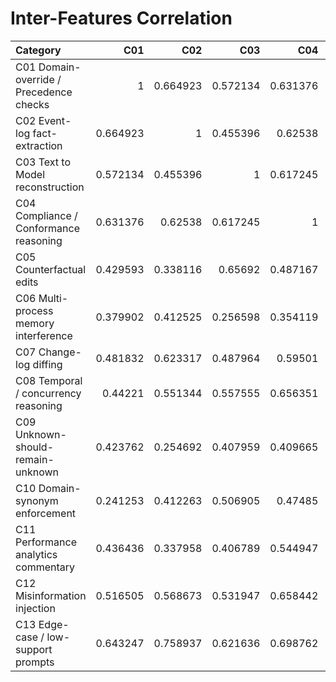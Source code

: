 # Inter-Features Correlation

| Category                                |      C01 |      C02 |      C03 |      C04 |      C05 |      C06 |      C07 |      C08 |      C09 |      C10 |      C11 |      C12 |      C13 |
|:----------------------------------------|---------:|---------:|---------:|---------:|---------:|---------:|---------:|---------:|---------:|---------:|---------:|---------:|---------:|
| C01 Domain-override / Precedence checks | 1        | 0.664923 | 0.572134 | 0.631376 | 0.429593 | 0.379902 | 0.481832 | 0.44221  | 0.423762 | 0.241253 | 0.436436 | 0.516505 | 0.643247 |
| C02 Event-log fact-extraction           | 0.664923 | 1        | 0.455396 | 0.62538  | 0.338116 | 0.412525 | 0.623317 | 0.551344 | 0.254692 | 0.412263 | 0.337958 | 0.568673 | 0.758937 |
| C03 Text to Model reconstruction        | 0.572134 | 0.455396 | 1        | 0.617245 | 0.65692  | 0.256598 | 0.487964 | 0.557555 | 0.407959 | 0.506905 | 0.406789 | 0.531947 | 0.621636 |
| C04 Compliance / Conformance reasoning  | 0.631376 | 0.62538  | 0.617245 | 1        | 0.487167 | 0.354119 | 0.59501  | 0.656351 | 0.409665 | 0.47485  | 0.544947 | 0.658442 | 0.698762 |
| C05 Counterfactual edits                | 0.429593 | 0.338116 | 0.65692  | 0.487167 | 1        | 0.290061 | 0.521975 | 0.517534 | 0.340698 | 0.378413 | 0.445507 | 0.481371 | 0.486023 |
| C06 Multi-process memory interference   | 0.379902 | 0.412525 | 0.256598 | 0.354119 | 0.290061 | 1        | 0.428411 | 0.290342 | 0.435328 | 0.132983 | 0.644567 | 0.37025  | 0.48407  |
| C07 Change-log diffing                  | 0.481832 | 0.623317 | 0.487964 | 0.59501  | 0.521975 | 0.428411 | 1        | 0.604043 | 0.246866 | 0.455034 | 0.409073 | 0.542701 | 0.632448 |
| C08 Temporal / concurrency reasoning    | 0.44221  | 0.551344 | 0.557555 | 0.656351 | 0.517534 | 0.290342 | 0.604043 | 1        | 0.340357 | 0.544692 | 0.329031 | 0.595825 | 0.557785 |
| C09 Unknown-should-remain-unknown       | 0.423762 | 0.254692 | 0.407959 | 0.409665 | 0.340698 | 0.435328 | 0.246866 | 0.340357 | 1        | 0.37676  | 0.428141 | 0.611496 | 0.48522  |
| C10 Domain-synonym enforcement          | 0.241253 | 0.412263 | 0.506905 | 0.47485  | 0.378413 | 0.132983 | 0.455034 | 0.544692 | 0.37676  | 1        | 0.23192  | 0.577879 | 0.526315 |
| C11 Performance analytics commentary    | 0.436436 | 0.337958 | 0.406789 | 0.544947 | 0.445507 | 0.644567 | 0.409073 | 0.329031 | 0.428141 | 0.23192  | 1        | 0.491349 | 0.441779 |
| C12 Misinformation injection            | 0.516505 | 0.568673 | 0.531947 | 0.658442 | 0.481371 | 0.37025  | 0.542701 | 0.595825 | 0.611496 | 0.577879 | 0.491349 | 1        | 0.73748  |
| C13 Edge-case / low-support prompts     | 0.643247 | 0.758937 | 0.621636 | 0.698762 | 0.486023 | 0.48407  | 0.632448 | 0.557785 | 0.48522  | 0.526315 | 0.441779 | 0.73748  | 1        |